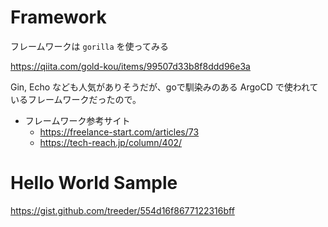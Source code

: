 # Framework

フレームワークは `gorilla` を使ってみる

https://qiita.com/gold-kou/items/99507d33b8f8ddd96e3a

Gin, Echo なども人気がありそうだが、goで馴染みのある ArgoCD で使われているフレームワークだったので。

* フレームワーク参考サイト
  * https://freelance-start.com/articles/73
  * https://tech-reach.jp/column/402/

# Hello World Sample

https://gist.github.com/treeder/554d16f8677122316bff